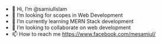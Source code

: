 - 👋 Hi, I’m @samiulIslam 
- 👀 I’m looking for scopes in Web Development 
- 🌱 I’m currently learning MERN Stack development
- 💞️ I’m looking to collaborate on web development
- 📫 How to reach me https://www.facebook.com/mesamiul/

<!---
samiul1998/samiul1998 is a ✨ special ✨ repository because its `README.md` (this file) appears on your GitHub profile.
You can click the Preview link to take a look at your changes.
--->
